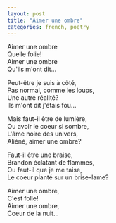 ```yaml
---
layout: post
title: "Aimer une ombre"
categories: french, poetry
---
```

  
Aimer une ombre  
Quelle folie!  
Aimer une ombre  
Qu'ils m'ont dit...  
  
Peut-être je suis à côté,  
Pas normal, comme les loups,  
Une autre réalité?  
Ils m'ont dit j'étais fou...  
  
Mais faut-il être de lumière,  
Ou avoir le coeur si sombre,  
L'âme noire des univers,  
Aliéné, aimer une ombre?  
  
Faut-il être une braise,  
Brandon éclatant de flammes,  
Ou faut-il que je me taise,  
Le coeur planté sur un brise-lame?  
  
Aimer une ombre,  
C'est folie!  
Aimer une ombre,  
Coeur de la nuit...